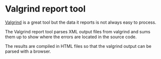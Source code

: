# Valgrind report tool

[Valgrind](https://valgrind.org/) is a great tool but the data it reports is not always easy to process.

The Valgrind report tool parses XML output files from valgrind and sums them up to show where the errors are located in the source code.

The results are compiled in HTML files so that the valgrind output can be parsed with a browser.
